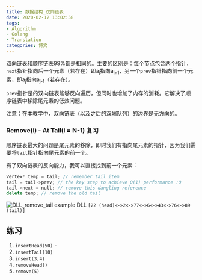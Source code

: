 ```yaml
---
title: 数据结构_双向链表
date: 2020-02-12 13:02:58
tags: 
- Algorithm
- Golang
- Translation
categories: 博文
---
```

双向链表和顺序链表99%都是相同的。主要的区别是：每个节点包含两个指针，`next`指针指向后一个元素（若存在）即a<sub>j</sub>指向a<sub>j+1</sub>，另一个`prev`指针指向前一个元素，即a<sub>j</sub>指向a<sub>j-1</sub>（若存在）。

`prev`指针是的双向链表能够反向遍历，但同时也增加了内存的消耗。它解决了顺序链表中移除尾元素的低效问题。

<!--more-->

注意：在本教学中，双向链表（以及之后的双端队列）的边界是无方向的。

### Remove(i) - At Tail(i = N-1) 复习
顺序链表最大的问题是尾元素的移除，即时我们有指向尾元素的指针，因为我们需要将`tail`指针指向尾元素的前一个。

有了双向链表的反向能力，我可以直接找到前一个元素：
```c++
Vertex* temp = tail; // remember tail item
tail = tail->prev; // the key step to achieve O(1) performance :O
tail->next = null; // remove this dangling reference
delete temp; // remove the old tail
```

![DLL_remove_tail](/images/ds/DLL_remove_tail.gif)
example DLL `[22 (head)<->2<->77<->6<->43<->76<->89 (tail)]`

## 练习
1. `insertHead(50)` - 
2. `insertTail(10)`
3. `insert(3,4)`
4. `removeHead()`
5. `remove(5)`
